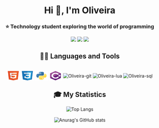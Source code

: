 <div align="center">
  
  # Hi 👋, I'm Oliveira
  
  ### ⭐ Technology student exploring the world of programming
  <!-- <a href="https://www.youtube.com" target="_blank"><img src="https://img.shields.io/badge/YouTube-FF0000?style=for-the-badge&logo=youtube&logoColor=white" target="_blank"></a>
  <a href="https://instagram.com/" target="_blank"><img src="https://img.shields.io/badge/-Instagram-%23E4405F?style=for-the-badge&logo=instagram&logoColor=white" target="_blank"></a> -->
  <a href="https://discord.gg/enQ693fw72" target="_blank"><img src="https://img.shields.io/badge/Discord-7289DA?style=for-the-badge&logo=discord&logoColor=white" target="_blank"></a> 
  <a href = "mailto:boostygor@gmail.com"><img src="https://img.shields.io/badge/-Gmail-%23333?style=for-the-badge&logo=gmail&logoColor=white" target="_blank"></a>
  <a href="" target="_blank"><img src="https://img.shields.io/badge/WhatsApp-25D366?style=for-the-badge&logo=whatsapp&logoColor=white" target="_blank"></a>
  <!-- <a href="https://www.linkedin.com/in/" target="_blank"><img src="https://img.shields.io/badge/-LinkedIn-%230077B5?style=for-the-badge&logo=linkedin&logoColor=white" target="_blank"></a> -->

## 👨‍💻 Languages and Tools
  
  <div style="display: inline_block"><br>
    <img align="center" alt="Oliveira-HTML" height="30" width="40" src="https://raw.githubusercontent.com/devicons/devicon/master/icons/html5/html5-original.svg">
    <img align="center" alt="Oliveira-CSS" height="30" width="40" src="https://raw.githubusercontent.com/devicons/devicon/master/icons/css3/css3-original.svg">
    <img align="center" alt="Oliveira-Python" height="30" width="40" src="https://raw.githubusercontent.com/devicons/devicon/master/icons/python/python-original.svg">
    <img align="center" alt="Oliveira-Csharp" height="30" width="40" src="https://raw.githubusercontent.com/devicons/devicon/master/icons/csharp/csharp-original.svg">
    <img align="center" alt="Oliveira-git" height="30" width="40" src="https://cdn.jsdelivr.net/gh/devicons/devicon@latest/icons/git/git-original.svg">
    <img align="center" alt="Oliveira-lua" height="30" width="40" src="https://cdn.jsdelivr.net/gh/devicons/devicon@latest/icons/lua/lua-original.svg">
    <img align="center" alt="Oliveira-sql" height="30" width="40" src="https://cdn.jsdelivr.net/gh/devicons/devicon@latest/icons/sqlite/sqlite-original.svg">
  </div>
  
## 🎓 My Statistics
  
  ![Top Langs](https://github-readme-stats.vercel.app/api/top-langs/?username=Oliveira&layout=compact&theme=dark)<br><br>
  ![Anurag's GitHub stats](https://github-readme-stats.vercel.app/api?username=Oliveira&show_icons=true&theme=dark)
</div>
